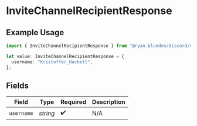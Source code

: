 # InviteChannelRecipientResponse

## Example Usage

```typescript
import { InviteChannelRecipientResponse } from "@ryan-blunden/discord/models/components";

let value: InviteChannelRecipientResponse = {
  username: "Kristoffer_Hackett",
};
```

## Fields

| Field              | Type               | Required           | Description        |
| ------------------ | ------------------ | ------------------ | ------------------ |
| `username`         | *string*           | :heavy_check_mark: | N/A                |
